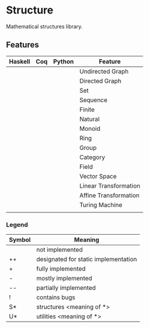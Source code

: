 # Structure

Mathematical structures library.

## Features

| Haskell | Coq | Python | Feature |
| ------- | --- | ------ | ------- |
|  |  |  | Undirected Graph |
|  |  |  | Directed Graph |
|  |  |  | Set |
|  |  |  | Sequence |
|  |  |  | Finite |
|  |  |  | Natural |
|  |  |  | Monoid |
|  |  |  | Ring  |
|  |  |  | Group |
|  |  |  | Category |
|  |  |  | Field |
|  |  |  | Vector Space |
|  |  |  | Linear Transformation |
|  |  |  | Affine Transformation |
|  |  |  | Turing Machine |
|  |  |  |  |

### Legend

| Symbol | Meaning |
| ------ | ------- |
|    | not implemented |
| ++ | designated for static implementation |
| +  | fully implemented |
| -  | mostly implemented |
| -- | partially implemented |
| !  | contains bugs |
| S\* | structures <meaning of \*> |
| U\* | utilities <meaning of \*> |
